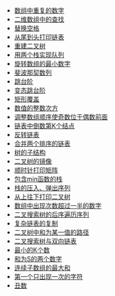 - [数组中重复的数字](https://github.com/B1D1ng/MyJava/blob/master/docs/notes/%E6%95%B0%E7%BB%84%E4%B8%AD%E7%9A%84%E9%87%8D%E5%A4%8D%E6%95%B0%E5%AD%97.md#%E9%A2%98%E7%9B%AE)
- [二维数组中的查找](https://github.com/B1D1ng/MyJava/blob/master/docs/notes/%E4%BA%8C%E7%BB%B4%E6%95%B0%E7%BB%84%E4%B8%AD%E7%9A%84%E6%9F%A5%E6%89%BE.md#%E9%A2%98%E7%9B%AE)
- [替换空格](https://github.com/B1D1ng/MyJava/blob/master/docs/notes/%E6%9B%BF%E6%8D%A2%E7%A9%BA%E6%A0%BC.md#%E9%A2%98%E7%9B%AE)
- [从尾到头打印链表](https://github.com/B1D1ng/MyJava/blob/master/docs/notes/%E4%BB%8E%E5%B0%BE%E5%88%B0%E5%A4%B4%E6%89%93%E5%8D%B0%E9%93%BE%E8%A1%A8.md#%E9%A2%98%E7%9B%AE)
- [重建二叉树](https://github.com/B1D1ng/MyJava/blob/master/docs/notes/%E9%87%8D%E5%BB%BA%E4%BA%8C%E5%8F%89%E6%A0%91.md#%E9%A2%98%E7%9B%AE)
- [用两个栈实现队列](https://github.com/B1D1ng/MyJava/blob/master/docs/notes/%E7%94%A8%E4%B8%A4%E4%B8%AA%E6%A0%88%E5%AE%9E%E7%8E%B0%E9%98%9F%E5%88%97.md#%E9%A2%98%E7%9B%AE)
- [旋转数组的最小数字](https://github.com/B1D1ng/MyJava/blob/master/docs/notes/%E6%97%8B%E8%BD%AC%E6%95%B0%E7%BB%84%E7%9A%84%E6%9C%80%E5%B0%8F%E6%95%B0%E5%AD%97.md#%E9%A2%98%E7%9B%AE)
- [斐波那契数列](https://github.com/B1D1ng/MyJava/blob/master/docs/notes/%E6%96%90%E6%B3%A2%E9%82%A3%E5%A5%91%E6%95%B0%E5%88%97.md#%E9%A2%98%E7%9B%AE)
- [跳台阶](https://github.com/B1D1ng/MyJava/blob/master/docs/notes/%E8%B7%B3%E5%8F%B0%E9%98%B6.md#%E9%A2%98%E7%9B%AE)
- [变态跳台阶](https://github.com/B1D1ng/MyJava/blob/master/docs/notes/%E5%8F%98%E6%80%81%E8%B7%B3%E5%8F%B0%E9%98%B6.md#%E9%A2%98%E7%9B%AE)
- [矩形覆盖](https://github.com/B1D1ng/MyJava/blob/master/docs/notes/%E7%9F%A9%E5%BD%A2%E8%A6%86%E7%9B%96.md#%E9%A2%98%E7%9B%AE)
- [数值的整数次方](https://github.com/B1D1ng/MyJava/blob/master/docs/notes/%E6%95%B0%E5%80%BC%E7%9A%84%E6%95%B4%E6%95%B0%E6%AC%A1%E6%96%B9.md#%E9%A2%98%E7%9B%AE)
- [调整数组顺序使奇数位于偶数前面](https://github.com/B1D1ng/MyJava/blob/master/docs/notes/%E8%B0%83%E6%95%B4%E6%95%B0%E7%BB%84%E9%A1%BA%E5%BA%8F%E4%BD%BF%E5%A5%87%E6%95%B0%E4%BD%8D%E4%BA%8E%E5%81%B6%E6%95%B0%E5%89%8D%E9%9D%A2.md#%E9%A2%98%E7%9B%AE)
- [链表中倒数第K个结点](https://github.com/B1D1ng/MyJava/blob/master/docs/notes/%E9%93%BE%E8%A1%A8%E4%B8%AD%E5%80%92%E6%95%B0%E7%AC%ACK%E4%B8%AA%E7%BB%93%E7%82%B9.md#%E9%A2%98%E7%9B%AE)
- [反转链表](https://github.com/B1D1ng/MyJava/blob/master/docs/notes/%E5%8F%8D%E8%BD%AC%E9%93%BE%E8%A1%A8.md#%E9%A2%98%E7%9B%AE)
- [合并两个排序的链表](https://github.com/B1D1ng/MyJava/blob/master/docs/notes/%E5%90%88%E5%B9%B6%E4%B8%A4%E4%B8%AA%E6%8E%92%E5%BA%8F%E7%9A%84%E9%93%BE%E8%A1%A8.md#%E9%A2%98%E7%9B%AE)
- [树的子结构](https://github.com/B1D1ng/MyJava/blob/master/docs/notes/(**)%E6%A0%91%E7%9A%84%E5%AD%90%E7%BB%93%E6%9E%84.md#%E9%A2%98%E7%9B%AE)
- [二叉树的镜像](https://github.com/B1D1ng/MyJava/blob/master/docs/notes/%E4%BA%8C%E5%8F%89%E6%A0%91%E7%9A%84%E9%95%9C%E5%83%8F.md#%E9%A2%98%E7%9B%AE) 
- [顺时针打印矩阵](https://github.com/B1D1ng/MyJava/blob/master/docs/notes/%E9%A1%BA%E6%97%B6%E9%92%88%E6%89%93%E5%8D%B0%E7%9F%A9%E9%98%B5.md#%E9%A2%98%E7%9B%AE)
- [包含min函数的栈](https://github.com/B1D1ng/MyJava/blob/master/docs/notes/%E5%8C%85%E5%90%ABmin%E5%87%BD%E6%95%B0%E7%9A%84%E6%A0%88.md#%E9%A2%98%E7%9B%AE)
- [栈的压入、弹出序列](https://github.com/B1D1ng/MyJava/blob/master/docs/notes/%E6%A0%88%E7%9A%84%E5%8E%8B%E5%85%A5%E3%80%81%E5%BC%B9%E5%87%BA%E5%BA%8F%E5%88%97.md#%E9%A2%98%E7%9B%AE)
- [从上往下打印二叉树](https://github.com/B1D1ng/MyJava/blob/master/docs/notes/%E4%BB%8E%E4%B8%8A%E5%BE%80%E4%B8%8B%E6%89%93%E5%8D%B0%E4%BA%8C%E5%8F%89%E6%A0%91.md#题目)
- [数组中出现次数超过一半的数字](https://github.com/B1D1ng/MyJava/blob/master/docs/notes/%E6%95%B0%E7%BB%84%E4%B8%AD%E5%87%BA%E7%8E%B0%E6%AC%A1%E6%95%B0%E8%B6%85%E8%BF%87%E4%B8%80%E5%8D%8A%E7%9A%84%E6%95%B0%E5%AD%97.md#题目)
- [二叉搜索树的后序遍历序列](https://github.com/B1D1ng/MyJava/blob/master/docs/notes/%E4%BA%8C%E5%8F%89%E6%90%9C%E7%B4%A2%E6%A0%91%E7%9A%84%E5%90%8E%E5%BA%8F%E9%81%8D%E5%8E%86%E5%BA%8F%E5%88%97.md#%E9%A2%98%E7%9B%AE)
- [复杂链表的复制](https://github.com/B1D1ng/MyJava/blob/master/docs/notes/%E5%A4%8D%E6%9D%82%E9%93%BE%E8%A1%A8%E7%9A%84%E5%A4%8D%E5%88%B6.md#%E9%A2%98%E7%9B%AE)
- [二叉树中和为某一值的路径](https://github.com/B1D1ng/MyJava/blob/master/docs/notes/(**)%E4%BA%8C%E5%8F%89%E6%A0%91%E4%B8%AD%E5%92%8C%E4%B8%BA%E6%9F%90%E4%B8%80%E5%80%BC%E7%9A%84%E8%B7%AF%E5%BE%84.md#%E9%A2%98%E7%9B%AE)
- [二叉搜索树与双向链表](https://github.com/B1D1ng/MyJava/blob/master/docs/notes/(**)%E4%BA%8C%E5%8F%89%E6%90%9C%E7%B4%A2%E6%A0%91%E4%B8%8E%E5%8F%8C%E5%90%91%E9%93%BE%E8%A1%A8.md#%E9%A2%98%E7%9B%AE)
- [最小的K个数](https://github.com/B1D1ng/MyJava/blob/master/docs/notes/%E6%9C%80%E5%B0%8F%E7%9A%84K%E4%B8%AA%E6%95%B0.md#%E9%A2%98%E7%9B%AE)
- [和为S的两个数字](https://github.com/B1D1ng/MyJava/blob/master/docs/notes/%E5%92%8C%E4%B8%BAS%E7%9A%84%E4%B8%A4%E4%B8%AA%E6%95%B0%E5%AD%97.md#%E9%A2%98%E7%9B%AE) 
- [连续子数组的最大和](https://github.com/B1D1ng/MyJava/blob/master/docs/notes/%E8%BF%9E%E7%BB%AD%E5%AD%90%E6%95%B0%E7%BB%84%E7%9A%84%E6%9C%80%E5%A4%A7%E5%92%8C.md#%E9%A2%98%E7%9B%AE)
- [第一个只出现一次的字符](https://github.com/B1D1ng/MyJava/blob/master/docs/notes/%E7%AC%AC%E4%B8%80%E4%B8%AA%E5%8F%AA%E5%87%BA%E7%8E%B0%E4%B8%80%E6%AC%A1%E7%9A%84%E5%AD%97%E7%AC%A6.md#%E9%A2%98%E7%9B%AE)
- [丑数](https://github.com/B1D1ng/MyJava/blob/master/docs/notes/%E4%B8%91%E6%95%B0.md#%E9%A2%98%E7%9B%AE)
